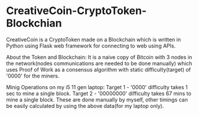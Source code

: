 # CreativeCoin-CryptoToken-Blockchian

CreativeCoin is a CryptoToken made on a Blockchain which is written in Python using Flask web framework for connecting to web using APIs.

About the Token and Blockchain:
It is a naive copy of Bitcoin with 3 nodes in the network(nodes communications are needed to be done manually) which uses Proof of Work as a consensus algorithm with static difficulty(target) of '0000' for the miners.

Minig Operations on my i5 11 gen laptop:
Target 1 - '0000' difficulty takes 1 sec to mine a single block.
Target 2 - '00000000' difficulty takes 67 mins to mine a single block.
These are done manually by myself, other timings can be easily calculated by using the above data(for my laptop only).
